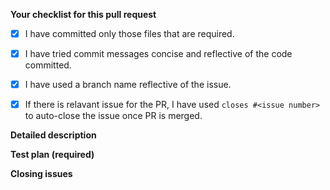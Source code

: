 <!-- Filling this template is mandatory -->

**Your checklist for this pull request**
- [x] I have committed only those files that are required.
- [x] I have tried commit messages concise and reflective of the code committed.
- [x] I have used a branch name reflective of the issue.
- [x] If there is relavant issue for the PR, I have used `closes #<issue number>` to auto-close the issue once PR is merged.


**Detailed description**

<!-- Explain the **details** for making this change. Is a new feature implemented? What existing problem does the pull request solve? How does the pull request solve these issues? Please provide enough information so that others can review your pull request. -->

**Test plan (required)**

<!-- What steps should the reviewer take to test your pull request? Demonstrate that the code is solid. Example: The exact actions you made and their outcome. Add screenshots/videos if the pull request changes UI. This is your time to re-check that everything works and that you covered all the edge cases -->

**Closing issues**

<!-- put "closes #XXXX" in your comment to auto-close the issue that your PR fixes (if such). -->
